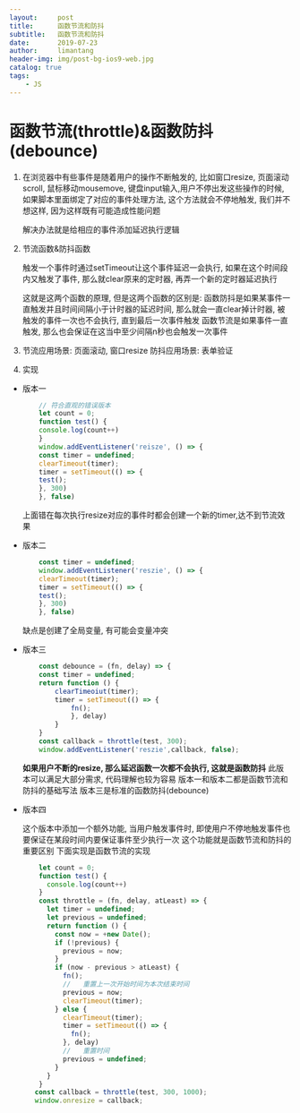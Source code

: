 ```yaml
---
layout:     post
title:      函数节流和防抖
subtitle:   函数节流和防抖
date:       2019-07-23
author:     limantang
header-img: img/post-bg-ios9-web.jpg
catalog: true
tags:
    - JS
---
```


# 函数节流(throttle)&函数防抖(debounce)

1. 在浏览器中有些事件是随着用户的操作不断触发的, 比如窗口resize, 页面滚动scroll, 鼠标移动mousemove, 键盘input输入,用户不停出发这些操作的时候, 如果脚本里面绑定了对应的事件处理方法, 这个方法就会不停地触发, 我们并不想这样, 因为这样既有可能造成性能问题

   解决办法就是给相应的事件添加延迟执行逻辑

2. 节流函数&防抖函数

   触发一个事件时通过setTimeout让这个事件延迟一会执行, 如果在这个时间段内又触发了事件, 那么就clear原来的定时器, 再弄一个新的定时器延迟执行

   这就是这两个函数的原理, 但是这两个函数的区别是: 函数防抖是如果某事件一直触发并且时间间隔小于计时器的延迟时间, 那么就会一直clear掉计时器, 被触发的事件一次也不会执行,
   直到最后一次事件触发
   函数节流是如果事件一直触发, 那么也会保证在这当中至少间隔n秒也会触发一次事件
   
3. 节流应用场景: 页面滚动, 窗口resize
   防抖应用场景: 表单验证

4. 实现

- 版本一

    ```typescript
        // 符合直观的错误版本
        let count = 0;
        function test() {
        console.log(count++)
        }
        window.addEventListener('reisze', () => {
        const timer = undefined;
        clearTimeout(timer);
        timer = setTimeout(() => {
        test();
        }, 300)
        }, false)
    ```
    
    上面错在每次执行resize对应的事件时都会创建一个新的timer,达不到节流效果

- 版本二

    ```typescript
        const timer = undefined;
        window.addEventListener('reszie', () => {
        clearTimeout(timer);
        timer = setTimeout(() => {
        test();
        }, 300)
        }, false)
    ```
    
    缺点是创建了全局变量, 有可能会变量冲突

- 版本三

    ```typescript
        const debounce = (fn, delay) => {
        const timer = undefined;
        return function () {
            clearTimeoiut(timer);
            timer = setTimeout(() => {
                fn();
                }, delay)
            }
        }
        const callback = throttle(test, 300);
        window.addEventListener('reszie',callback, false);
    ```
    **如果用户不断的resize, 那么延迟函数一次都不会执行, 这就是函数防抖**
    此版本可以满足大部分需求, 代码理解也较为容易
    版本一和版本二都是函数节流和防抖的基础写法
    版本三是标准的函数防抖(debounce)

- 版本四

     这个版本中添加一个额外功能, 当用户触发事件时, 即使用户不停地触发事件也要保证在某段时间内要保证事件至少执行一次
     这个功能就是函数节流和防抖的重要区别
     下面实现是函数节流的实现
    
     ```typescript
         let count = 0;
         function test() {
           console.log(count++)
         }
         const throttle = (fn, delay, atLeast) => {
           let timer = undefined;
           let previous = undefined;
           return function () {
             const now = +new Date();
             if (!previous) {
               previous = now;
             }
             if (now - previous > atLeast) {
               fn();
               //	重置上一次开始时间为本次结束时间
               previous = now;
               clearTimeout(timer);
             } else {
               clearTimeout(timer);
               timer = setTimeout(() => {
                 fn();
               }, delay)
               //	重置时间
               previous = undefined;
             }
           }
         }
        const callback = throttle(test, 300, 1000);
        window.onresize = callback;
     ```
